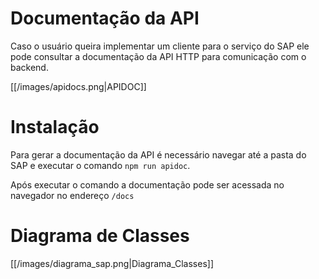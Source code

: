 # Documentação da API

Caso o usuário queira implementar um cliente para o serviço do SAP ele pode consultar a documentação da API HTTP para comunicação com o backend.

[[/images/apidocs.png|APIDOC]]

# Instalação

Para gerar a documentação da API é necessário navegar até a pasta do SAP e executar o comando `npm run apidoc`.

Após executar o comando a documentação pode ser acessada no navegador no endereço `/docs`

# Diagrama de Classes

[[/images/diagrama_sap.png|Diagrama_Classes]]